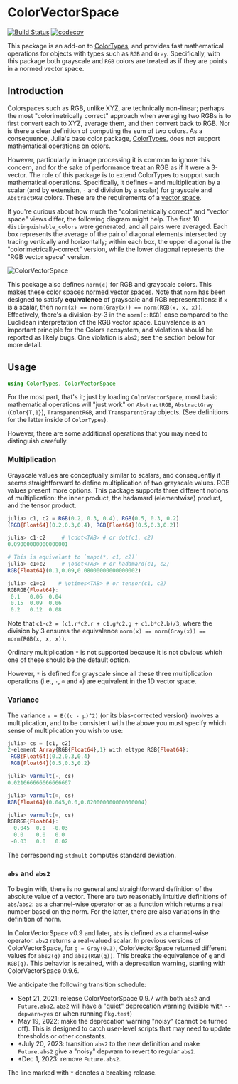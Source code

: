 # ColorVectorSpace

[![Build Status](https://github.com/JuliaGraphics/ColorVectorSpace.jl/workflows/Unit%20test/badge.svg)](https://github.com/JuliaGraphics/ColorVectorSpace.jl/actions)
[![codecov](https://codecov.io/github/JuliaGraphics/ColorVectorSpace.jl/graph/badge.svg?token=NFLslfrU3p)](https://codecov.io/github/JuliaGraphics/ColorVectorSpace.jl)

This package is an add-on to [ColorTypes](https://github.com/JuliaGraphics/ColorTypes.jl), and provides fast
mathematical operations for objects with types such as `RGB` and
`Gray`.
Specifically, with this package both grayscale and `RGB` colors are treated as if they are points
in a normed vector space.

## Introduction

Colorspaces such as RGB, unlike XYZ, are technically non-linear;
perhaps the most "colorimetrically correct" approach when averaging two RGBs is to
first convert each to XYZ, average them, and then convert back to RGB.
Nor is there a clear definition of computing the sum of two colors.
As a consequence, Julia's base color package,
[ColorTypes](https://github.com/JuliaGraphics/ColorTypes.jl),
does not support mathematical operations on colors.

However, particularly in image processing it is common to ignore this
concern, and for the sake of performance treat an RGB as if it were a
3-vector.  The role of this package is to extend ColorTypes to support such mathematical operations.
Specifically, it defines `+` and multiplication by a scalar (and by extension, `-` and division by a scalar) for grayscale and `AbstractRGB` colors.
These are the requirements of a [vector space](https://en.wikipedia.org/wiki/Vector_space).

If you're curious about how much the "colorimetrically correct" and
"vector space" views differ, the following
diagram might help. The first 10 `distinguishable_colors` were
generated, and all pairs were averaged. Each box represents the
average of the pair of diagonal elements intersected by tracing
vertically and horizontally; within each box, the upper diagonal is
the "colorimetrically-correct" version, while the lower diagonal
represents the "RGB vector space" version.

![ColorVectorSpace](images/comparison.png "Comparison")

This package also defines `norm(c)` for RGB and grayscale colors.
This makes these color spaces [normed vector spaces](https://en.wikipedia.org/wiki/Normed_vector_space).
Note that `norm` has been designed to satisfy **equivalence** of grayscale and RGB representations: if
`x` is a scalar, then `norm(x) == norm(Gray(x)) == norm(RGB(x, x, x))`.
Effectively, there's a division-by-3 in the `norm(::RGB)` case compared to the Euclidean interpretation of
the RGB vector space.
Equivalence is an important principle for the Colors ecosystem, and violations should be reported as likely bugs.
One violation is `abs2`; see the section below for more detail.

## Usage

```julia
using ColorTypes, ColorVectorSpace
```

For the most part, that's it; just by loading `ColorVectorSpace`, most basic mathematical
operations will "just work" on `AbstractRGB`, `AbstractGray`
(`Color{T,1}`), `TransparentRGB`, and `TransparentGray` objects.
(See definitions for the latter inside of `ColorTypes`).

However, there are some additional operations that you may need to distinguish carefully.

### Multiplication

Grayscale values are conceptually similar to scalars, and consequently it seems straightforward to define multiplication of two grayscale values.
RGB values present more options.
This package supports three different notions of multiplication: the inner product, the hadamard (elementwise) product, and the tensor product.

```julia
julia> c1, c2 = RGB(0.2, 0.3, 0.4), RGB(0.5, 0.3, 0.2)
(RGB{Float64}(0.2,0.3,0.4), RGB{Float64}(0.5,0.3,0.2))

julia> c1⋅c2     # \cdot<TAB> # or dot(c1, c2)
0.09000000000000001

# This is equivelant to `mapc(*, c1, c2)`
julia> c1⊙c2     # \odot<TAB> # or hadamard(c1, c2)
RGB{Float64}(0.1,0.09,0.08000000000000002)

julia> c1⊗c2    # \otimes<TAB> # or tensor(c1, c2)
RGBRGB{Float64}:
 0.1   0.06  0.04
 0.15  0.09  0.06
 0.2   0.12  0.08
```

Note that `c1⋅c2 = (c1.r*c2.r + c1.g*c2.g + c1.b*c2.b)/3`, where the division by 3 ensures the equivalence `norm(x) == norm(Gray(x)) == norm(RGB(x, x, x))`.

Ordinary multiplication `*` is not supported because it is not obvious which one of these should be the default option.

However, `*` is defined for grayscale since all these three multiplication operations (i.e., `⋅`, `⊙` and `⊗`) are equivalent in the 1D vector space.

### Variance

The variance `v = E((c - μ)^2)` (or its bias-corrected version) involves a multiplication,
and to be consistent with the above you must specify which sense of multiplication you wish to use:

```julia
julia> cs = [c1, c2]
2-element Array{RGB{Float64},1} with eltype RGB{Float64}:
 RGB{Float64}(0.2,0.3,0.4)
 RGB{Float64}(0.5,0.3,0.2)

julia> varmult(⋅, cs)
0.021666666666666667

julia> varmult(⊙, cs)
RGB{Float64}(0.045,0.0,0.020000000000000004)

julia> varmult(⊗, cs)
RGBRGB{Float64}:
  0.045  0.0  -0.03
  0.0    0.0   0.0
 -0.03   0.0   0.02
```

The corresponding `stdmult` computes standard deviation.

### `abs` and `abs2`

To begin with, there is no general and straightforward definition of the
absolute value of a vector.
There are two reasonably intuitive definitions of `abs`/`abs2`: as a channel-wise
operator or as a function which returns a real number based on the norm.
For the latter, there are also variations in the definition of norm.

In ColorVectorSpace v0.9 and later, `abs` is defined as a channel-wise operator.
`abs2` returns a real-valued scalar. In previous versions of ColorVectorSpace,
for `g = Gray(0.3)`, ColorVectorSpace returned different values for `abs2(g)` and
`abs2(RGB(g))`. This breaks the equivalence of `g` and `RGB(g)`.
This behavior is retained, with a deprecation warning, starting with
ColorVectorSpace 0.9.6.

We anticipate the following transition schedule:

- Sept 21, 2021: release ColorVectorSpace 0.9.7 with both `abs2` and `Future.abs2`.
  `abs2` will have a "quiet" deprecation warning (visible with `--depwarn=yes`
  or when running `Pkg.test`)
- May 19, 2022: make the deprecation warning "noisy" (cannot be turned off).
  This is designed to catch user-level scripts that may need to update thresholds
  or other constants.
- *July 20, 2023: transition `abs2` to the new definition
  and make `Future.abs2` give a "noisy" depwarn to revert to regular `abs2`.
- *Dec 1, 2023: remove `Future.abs2`.

The line marked with `*` denotes a breaking release.
